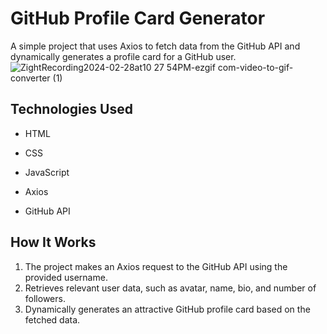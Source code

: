 # GitHub Profile Card Generator

A simple project that uses Axios to fetch data from the GitHub API and dynamically generates a profile card for a GitHub user.
![ZightRecording2024-02-28at10 27 54PM-ezgif com-video-to-gif-converter (1)](https://github.com/MeltemPinar/Githup-Profil-Card/assets/147662901/c3ddef0d-6d36-4630-8850-1dd0f626a7a0)

## Technologies Used

- HTML
  
- CSS
  
- JavaScript
  
- Axios
  
- GitHub API

## How It Works

1. The project makes an Axios request to the GitHub API using the provided username.
2. Retrieves relevant user data, such as avatar, name, bio, and number of followers.
3. Dynamically generates an attractive GitHub profile card based on the fetched data.
